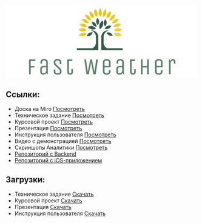 <p align="center">
  <img src="Resources/logo.png">
</p>

## Ссылки:

- Доска на Miro [Посмотреть](https://miro.com/app/board/o9J_lk6Vx7Y=/?invite_link_id=577007166582)
- Техническое задание [Посмотреть](Documents/ТЗ.pdf)
- Курсовой проект [Посмотреть](Documents/Курсовая.pdf)
- Презентация [Посмотреть](Documents/Презентация.pdf)
- Инструкция пользователя [Посмотреть](Documents/Инструкция.pdf)
- Видео с демонстрацией [Посмотреть](https://drive.google.com/file/d/1dFyiIdhAfy7BHd7R_aIU_kSiXAkd7KLU/view)
- Cкриншоты Аналитики [Посмотреть](Documents/Аналитика.pdf)
- [Репозиторий с Backend](https://github.com/emilqw/fast.weather.back)
- [Репозиторий с iOS-приложением](https://github.com/emilqw/fast.weather.front)

## Загрузки:
- Техническое задание [Скачать](Documents/ТЗ.docx)
- Курсовой проект [Скачать](Documents/Курсовая.docx)
- Презентация [Скачать](Documents/Презентация.pptx)
- Инструкция пользователя [Скачать](Documents/Инструкция.docx)
